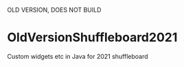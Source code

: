 
OLD VERSION, DOES NOT BUILD



# OldVersionShuffleboard2021
Custom widgets etc in Java for 2021 shuffleboard
